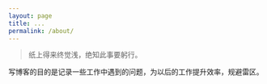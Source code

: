 ```yaml
---
layout: page
title: ...
permalink: /about/
---
```


> 纸上得来终觉浅，绝知此事要躬行。  

写博客的目的是记录一些工作中遇到的问题，为以后的工作提升效率，规避雷区。